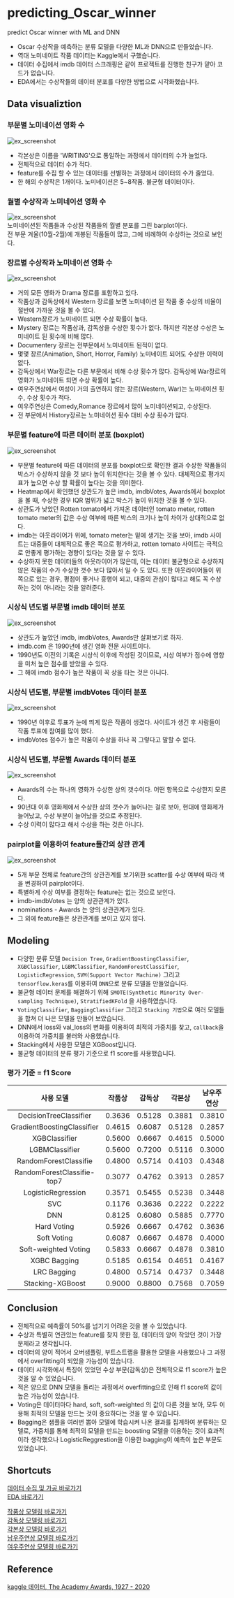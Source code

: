 # predicting_Oscar_winner
predict Oscar winner with ML and DNN

* Oscar 수상작을 예측하는 분류 모델을 다양한 ML과 DNN으로 만들었습니다. 
* 역대 노미네이트 작품 데이터는 Kaggle에서 구했습니다.
* 데이터 수집에서 imdb 데이터 스크래핑은 같이 프로젝트를 진행한 친구가 맡아 코드가 없습니다. 
* EDA에서는 수상작들의 데이터 분포를 다양한 방법으로 시각화했습니다. 

## Data visualiztion
### 부문별 노미네이션 영화 수 
![ex_screenshot](./img/nomination_movies.png)  
* 각본상은 이름을 'WRITING'으로 통일하는 과정에서 데이터의 수가 늘었다.  
* 전체적으로 데이터 수가 적다. 
* feature를 수집 할 수 있는 데이터를 선별하는 과정에서 데이터의 수가 줄었다. 
* 한 해의 수상작은 1개이다. 노미네이션은 5~8작품. 불균형 데이터이다. 
### 월별 수상작과 노미네이션 영화 수 
![ex_screenshot](./img/nomination_month.png)  
노미네이션된 작품들과 수상된 작품들의 월별 분포를 그린 barplot이다.  
전 부문 겨울(10월-2월)에 개봉된 작품들이 많고, 그에 비례하여 수상하는 것으로 보인다.  
### 장르별 수상작과 노미네이션 영화 수 
![ex_screenshot](./img/nomination_genre.png)  
* 거의 모든 영화가 Drama 장르를 포함하고 있다.
* 작품상과 감독상에서 Western 장르를 보면 노미네이션 된 작품 중 수상의 비율이 절반에 가까운 것을 볼 수 있다.
* Western장르가 노미네이트 되면 수상 확률이 높다.
* Mystery 장르는 작품상과, 감독상을 수상한 횟수가 없다. 하지만 각본상 수상은 노미네이트 된 횟수에 비해 많다.
* Documentery 장르는 전부문에서 노미네이트 된적이 없다.
* 몇몇 장르(Animation, Short, Horror, Family) 노미네이트 되어도 수상한 이력이 없다.
* 감독상에서 War장르는 다른 부문에서 비해 수상 횟수가 많다. 감독상에 War장르의 영화가 노미네이트 되면 수상 확률이 높다.
* 여우주연상에서 여성이 거의 출연하지 않는 장르(Western, War)는 노미네이션 횟수, 수상 횟수가 적다.
* 여우주연상은 Comedy,Romance 장르에서 많이 노미네이션되고, 수상된다.
* 전 부문에서 History장르는 노미네이션 횟수 대비 수상 횟수가 많다.
### 부문별 feature에 따른 데이터 분포 (boxplot)
![ex_screenshot](./img/boxplot.png)  
* 부문별 feature에 따른 데이터의 분포를 boxplot으로 확인한 결과 수상한 작품들의 박스가 수상하지 않을 것 보다 높이 위치한다는 것을 볼 수 있다. 대체적으로 평가지표가 높으면 수상 할 확률이 높다는 것을 의미한다.
* Heatmap에서 확인했던 상관도가 높은 imdb, imdbVotes, Awards에서 boxplot을 볼 때, 수상한 경우 IQR 범위가 넓고 박스가 높이 위치한 것을 볼 수 있다.
* 상관도가 낮았던 Rotten tomato에서 가져온 데이터인 tomato meter, rotten tomato meter의 값은 수상 여부에 따른 박스의 크기나 높이 차이가 상대적으로 없다.
* imdb는 아웃라이어가 위에, tomato meter는 밑에 생기는 것을 보아, imdb 사이트는 대중들이 대체적으로 좋은 쪽으로 평가하고, rotten tomato 사이트는 극적으로 안좋게 평가하는 경향이 있다는 것을 알 수 있다.
* 수상하지 못한 데이터들의 아웃라이어가 많은데, 이는 데이터 불균형으로 수상하지 않은 작품의 수가 수상한 갯수 보다 많아서 일 수 도 있다. 또한 아웃라이어들이 위쪽으로 있는 경우, 평점이 좋거나 흥행이 되고, 대중의 관심이 많다고 해도 꼭 수상하는 것이 아니라는 것을 알려준다.  
 ### 시상식 년도별 부문별 imdb 데이터 분포
![ex_screenshot](./img/catplot.png)  
* 상관도가 높았던 imdb, imdbVotes, Awards만 살펴보기로 하자.
* imdb.com 은 1990년에 생긴 영화 전문 사이트이다.
* 1990년도 이전의 기록은 시상식 이후에 작성된 것이므로, 시상 여부가 점수에 영향을 미처 높은 점수를 받았을 수 있다.
* 그 해에 imdb 점수가 높은 작품이 꼭 상을 타는 것은 아니다.
### 시상식 년도별, 부문별 imdbVotes 데이터 분포
![ex_screenshot](./img/catplot1.png)  
* 1990년 이후로 투표가 눈에 띄게 많은 작품이 생겼다. 사이트가 생긴 후 사람들이 작품 투표에 참여를 많이 했다.
* imdbVotes 점수가 높은 작품이 수상을 하나 꼭 그렇다고 말할 수 없다.  
### 시상식 년도별, 부문별 Awards 데이터 분포
![ex_screenshot](./img/catplot2.png)  
* Awards의 수는 하나의 영화가 수상한 상의 갯수이다. 어떤 항목으로 수상한지 모른다.
* 90년대 이후 영화제에서 수상한 상의 갯수가 늘어나는 걸로 보아, 현대에 영화제가 늘어났고, 수상 부분이 늘어났을 것으로 추정된다.
* 수상 이력이 많다고 해서 수상을 하는 것은 아니다.
### pairplot을 이용하여 feature들간의 상관 관계 
![ex_screenshot](./img/pairplot.png)  
* 5개 부문 전체로 feature간의 상관관계를 보기위한 scatter를 수상 여부에 따라 색을 변경하여 pairplot이다.
* 특별하게 수상 여부를 결정하는 feature는 없는 것으로 보인다.
* imdb-imdbVotes 는 양의 상관관계가 있다.
* nominations - Awards 는 양의 상관관계가 있다.
* 그 외에 feature들은 상관관계를 보이고 있지 않다.

## Modeling
* 다양한 분류 모델 `Decision Tree`, `GradientBoostingClassifier`, `XGBClassifier`, `LGBMClassifier`, `RandomForestClassifier`, `LogisticRegression`, `SVM(Support Vector Machine)` 그리고 `tensorflow.keras`를 이용하여 `DNN`으로 분류 모델을 만들었습니다.
* 불균형 데이터 문제를 해결하기 위해 `SMOTE(Synthetic Minority Over-sampling Technique)`, `StratifiedKFold` 을 사용하였습니다.
* `VotingClassifier`, `BaggingClassifier` 그리고 `Stacking 기법`으로 여러 모델들을 합쳐 더 나은 모델을 만들어 보았습니다. 
* DNN에서 loss와 val_loss의 변화를 이용하여 최적의 가중치를 찾고, `callback`을 이용하여 가중치를 불러와 사용했습니다. 
* Stacking에서 사용한 모델은 XGBoost입니다. 
* 불균형 데이터의 분류 평가 기준으로 f1 score를 사용했습니다. 
### 평가 기준 = f1 Score
|사용 모델|작품상|감독상|각본상|남우주연상|여우주연상
|:---:|:---:|:---:|:---:|:---:|:---:|
|DecisionTreeClassifier|0.3636|0.5128|0.3881|0.3810| 0.3125|
|GradientBoostingClassifier|0.4615|0.6087|0.5128|0.2857|0.1667|
|XGBClassifier|0.5600|0.6667|0.4615|0.5000|0.1818|
|LGBMClassifier|0.5600|0.7200|0.5116| 0.3000|0.2500|
|RandomForestClassifie| 0.4800|0.5714|0.4103|0.4348|0.2857|
|RandomForestClassifie-top7| 0.3077| 0.4762|0.3913|0.2857|0.3636|
|LogisticRegression|0.3571|0.5455|0.5238|0.3448|0.4348|
|SVC|0.1176|0.3636|0.2222|0.2222|0.2941|
|DNN|0.8125|0.6080|0.5885|0.7770|0.7315|
|Hard Voting|0.5926|0.6667|0.4762|0.3636|0.2963|
|Soft Voting |0.6087|0.6667|0.4878|0.4000|0.2308|
|Soft-weighted Voting |0.5833|0.6667|0.4878|0.3810|0.2308|
|XGBC Bagging | 0.5185|0.6154|0.4651| 0.4167|0.2308|
|LRC Bagging |0.4800|0.5714|0.4737|0.3448| 0.2727|
|Stacking-XGBoost |0.9000| 0.8800|0.7568|0.7059 |0.4000|

## Conclusion
* 전체적으로 예측률이 50%를 넘기기 어려운 것을 볼 수 있었습니다. 
* 수상과 특별히 연관있는 feature를 찾지 못한 점, 데이터의 양이 작았던 것이 가장 문제라고 생각됩니다. 
* 데이터의 양이 적어서 오버샘플링, 부트스트랩을 활용한 모델을 사용했으나 그 과정에서 overfitting이 되었을 가능성이 있습니다.  
* 데이터 시각화에서 특징이 있었던 수상 부문(감독상)은 전체적으로 f1 score가 높은 것을 알 수 있었습니다. 
* 적은 양으로 DNN 모델을 돌리는 과정에서 overfitting으로 인해 f1 score의 값이 높은 가능성이 있습니다. 
* Voting은 데이터마다 hard, soft, soft-weighted 의 값이 다른 것을 보아, 모두 이용해 최적의 모델을 만드는 것이 중요하다는 것을 알 수 있습니다. 
* Bagging은 샘플을 여러번 뽑아 모델에 학습시켜 나온 결과를 집계하여 분류하는 모델로, 가중치를 통해 최적의 모델을 만드는 boosting 모델을 이용하는 것이 효과적이라 생각했으나 LogisticReggrestion을 이용한 bagging이 예측이 높은 부문도 있었습니다. 

## Shortcuts
[데이터 수집 및 가공 바로가기](https://github.com/kse0202/predicting_Oscar_winner/blob/master/oscar_data.ipynb)  
[EDA 바로가기](https://github.com/kse0202/predicting_Oscar_winner/blob/master/oscar_EDA.ipynb)  

[작품상 모델링 바로가기](https://github.com/kse0202/predicting_Oscar_winner/blob/master/oscar_model_best.ipynb)   
[감독상 모델링 바로가기](https://github.com/kse0202/predicting_Oscar_winner/blob/master/oscar_model_direct.ipynb)   
[각본상 모델링 바로가기](https://github.com/kse0202/predicting_Oscar_winner/blob/master/oscar_model_write.ipynb)   
[남우주연상 모델링 바로가기](https://github.com/kse0202/predicting_Oscar_winner/blob/master/oscar_model_actor.ipynb)   
[여우주연상 모델링 바로가기](https://github.com/kse0202/predicting_Oscar_winner/blob/master/oscar_model_actress.ipynb)   



## Reference 
[kaggle 데이터, The Academy Awards, 1927 - 2020](https://www.kaggle.com/unanimad/the-oscar-award)
